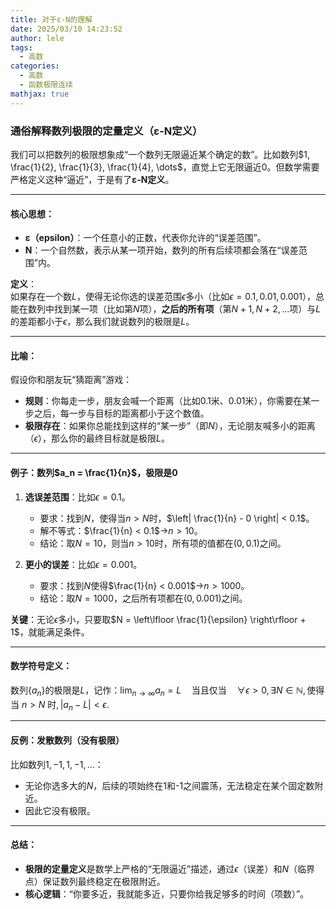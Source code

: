 ```yaml
---
title: 对于ε-N的理解
date: 2025/03/10 14:23:52
author: lele
tags:
  - 高数
categories:
  - 高数
  - 函数极限连续
mathjax: true
---
```

### 通俗解释数列极限的定量定义（ε-N定义）

我们可以把数列的极限想象成“一个数列无限逼近某个确定的数”。比如数列$1, \frac{1}{2}, \frac{1}{3}, \frac{1}{4}, \dots$，直觉上它无限逼近0。但数学需要严格定义这种“逼近”，于是有了**ε-N定义**。

---

#### **核心思想**：
- **ε（epsilon）**：一个任意小的正数，代表你允许的“误差范围”。
- **N**：一个自然数，表示从某一项开始，数列的所有后续项都会落在“误差范围”内。

**定义**：  
如果存在一个数$L$，使得无论你选的误差范围$\epsilon$多小（比如$\epsilon = 0.1, 0.01, 0.001$），总能在数列中找到某一项（比如第$N$项），**之后的所有项**（第$N+1, N+2, \dots$项）与$L$的差距都小于$\epsilon$，那么我们就说数列的极限是$L$。

---

#### **比喻**：
假设你和朋友玩“猜距离”游戏：
- **规则**：你每走一步，朋友会喊一个距离（比如0.1米、0.01米），你需要在某一步之后，每一步与目标的距离都小于这个数值。
- **极限存在**：如果你总能找到这样的“某一步”（即$N$），无论朋友喊多小的距离（$\epsilon$），那么你的最终目标就是极限$L$。

---

#### **例子**：数列$a_n = \frac{1}{n}$，极限是0
1. **选误差范围**：比如$\epsilon = 0.1$。
   - 要求：找到$N$，使得当$n > N$时，$\left| \frac{1}{n} - 0 \right| < 0.1$。
   - 解不等式：$\frac{1}{n} < 0.1$→$n > 10$。
   - 结论：取$N = 10$，则当$n > 10$时，所有项的值都在$(0, 0.1)$之间。

1. **更小的误差**：比如$\epsilon = 0.001$。
   - 要求：找到$N$使得$\frac{1}{n} < 0.001$→$n > 1000$。
   - 结论：取$N = 1000$，之后所有项都在$(0, 0.001)$之间。

**关键**：无论$\epsilon$多小，只要取$N = \left\lfloor \frac{1}{\epsilon} \right\rfloor + 1$，就能满足条件。

---

#### **数学符号定义**：
数列$\{a_n\}$的极限是$L$，记作：$\lim_{n \to \infty} a_n = L \quad \text{当且仅当} \quad \forall \epsilon > 0, \exists N \in \mathbb{N}, \text{使得当 } n > N \text{ 时}, |a_n - L| < \epsilon.$

---

#### **反例**：发散数列（没有极限）
比如数列$1, -1, 1, -1, \dots$：
- 无论你选多大的$N$，后续的项始终在1和-1之间震荡，无法稳定在某个固定数附近。
- 因此它没有极限。

---

#### **总结**：
- **极限的定量定义**是数学上严格的“无限逼近”描述，通过$\epsilon$（误差）和$N$（临界点）保证数列最终稳定在极限附近。
- **核心逻辑**：“你要多近，我就能多近，只要你给我足够多的时间（项数）”。